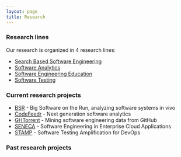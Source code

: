```yaml
---
layout: page
title: Research
---
```


### Research lines

Our research is organized in 4 research lines:

* [Search Based Software Engineering](sbse.html)
* [Software Analytics](softanalytics.html)
* [Software Engineering Education](softedu.html)
* [Software Testing](softtesting.html)

### Current research projects

* [BSR](http://www.3tu-bsr.nl) - Big Software on the Run, analyzing software systems in vivo
* [CodeFeedr](https://codefeedr.github.io) - Next generation software analytics
* [GHTorrent](https://ghtorrent.org) - Mining software engineering data from GitHub
* [SENECA](https://senecaproject.github.io) - Software Engineering in Enterprise Cloud Applications
* [STAMP](https://www.stamp-project.eu) - Software Testing Amplification for DevOps

### Past research projects
